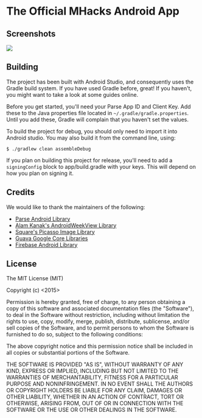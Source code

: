 The Official MHacks Android App
===========================
Screenshots
-----
![](https://raw.githubusercontent.com/mhacks/MHacks-Android/five-dev/mhacks_android_github_sc.png)

Building
-----

The project has been built with Android Studio, and consequently uses the Gradle build system.
If you have used Gradle before, great! If you haven't, you might want to take a look at some guides online.

Before you get started, you'll need your Parse App ID and Client Key. Add these to the Java properties file located in `~/.gradle/gradle.properties`. Until you add these, Gradle will complain that you haven't set the values.

To build the project for debug, you should only need to import it into Android studio. You may also build it from the command line, using:

`$ ./gradlew clean assembleDebug`

If you plan on building this project for release, you'll need to add a `signingConfig` block to app/build.gradle with your keys. This will depend on how you plan on signing it.


Credits
-----
We would like to thank the maintainers of the following:
- [Parse Android Library](https://parse.com/docs/android_guide "Parse Android Developer Guide")
- [Alam Kanak's AndroidWeekView Library](https://github.com/alamkanak/Android-Week-View "AndroidWeekView")
- [Square's Picasso Image Library](http://square.github.io/picasso/ "Picasso")
- [Guava Google Core Libraries](https://code.google.com/p/guava-libraries/ "guava-libraries")
- [Firebase Android Library](https://www.firebase.com/docs/android/quickstart.html "Firebase Android Quick Start")


License
-----
The MIT License (MIT)

Copyright (c) <2015> <MHacks>

Permission is hereby granted, free of charge, to any person obtaining a copy
of this software and associated documentation files (the "Software"), to deal
in the Software without restriction, including without limitation the rights
to use, copy, modify, merge, publish, distribute, sublicense, and/or sell
copies of the Software, and to permit persons to whom the Software is
furnished to do so, subject to the following conditions:

The above copyright notice and this permission notice shall be included in
all copies or substantial portions of the Software.

THE SOFTWARE IS PROVIDED "AS IS", WITHOUT WARRANTY OF ANY KIND, EXPRESS OR
IMPLIED, INCLUDING BUT NOT LIMITED TO THE WARRANTIES OF MERCHANTABILITY,
FITNESS FOR A PARTICULAR PURPOSE AND NONINFRINGEMENT. IN NO EVENT SHALL THE
AUTHORS OR COPYRIGHT HOLDERS BE LIABLE FOR ANY CLAIM, DAMAGES OR OTHER
LIABILITY, WHETHER IN AN ACTION OF CONTRACT, TORT OR OTHERWISE, ARISING FROM,
OUT OF OR IN CONNECTION WITH THE SOFTWARE OR THE USE OR OTHER DEALINGS IN
THE SOFTWARE.
